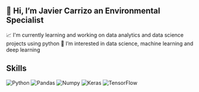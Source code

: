 ## 👋 Hi, I’m Javier Carrizo an Environmental Specialist

📈 I'm currently learning and working on data analytics and data science projects using python 
👀 I’m interested in data science, machine learning and deep learning   


##  Skills
![Python](https://img.shields.io/badge/Python-3776AB?style=plastic&logo=python&logoColor=blue&labelColor=D3F1FB)
![Pandas](https://img.shields.io/badge/Pandas-150458?style=plastic&logo=pandas&logoColor=blue&labelColor=D3F1FB)
![Numpy](https://img.shields.io/badge/Numpy-013243?style=plastic&logo=numpy&logoColor=yellow&labelColor=516BED)
![Keras](https://img.shields.io/badge/Keras-150458?style=plastic&logo=keras&logoColor=blue&labelColor=D3F1FB)
![TensorFlow](https://img.shields.io/badge/TensorFlow-FF6F00?style=plastic&logo=tensorflow&logoColor=blue&labelColor=FCC780)

<!---
## 👋 Hi, I’m @JaviCarrizo Environmental Specialist

📈 I'm currently learning and working on data analytics and data science projects, mainly on python  
👀 I’m interested in data science, machine learning and depp learning   


##  Skills
![Python](https://img.shields.io/badge/Python-3776AB?style=plastic&logo=python&logoColor=blue&labelColor=D3F1FB)
![Pandas](https://img.shields.io/badge/Pandas-150458?style=plastic&logo=pandas&logoColor=blue&labelColor=D3F1FB)
![Numpy](https://img.shields.io/badge/Numpy-013243?style=plastic&logo=numpy&logoColor=yellow&labelColor=516BED)
![Keras](https://img.shields.io/badge/Keras-150458?style=plastic&logo=keras&logoColor=blue&labelColor=D3F1FB)


## Where to find me
-[Linkedin](URL)
-[](URL)

--->
